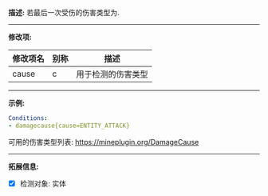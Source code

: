**描述:** 若最后一次受伤的伤害类型为.

---

**修改项:**

| 修改项名  | 别称           | 描述                      |
| --------- | -------------- | ------------------------- |
| cause | c | 用于检测的伤害类型 |

---

**示例:**

```yaml
Conditions:
- damagecause{cause=ENTITY_ATTACK}
```

可用的伤害类型列表: https://mineplugin.org/DamageCause

---

**拓展信息:**

- [x] 检测对象: 实体